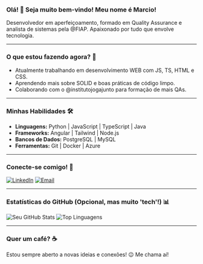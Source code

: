 ### Olá! 👋 Seja muito bem-vindo! Meu nome é Marcio!
Desenvolvedor em aperfeiçoamento, formado em Quality Assurance e analista de sistemas pela @FIAP. Apaixonado por tudo que envolve tecnologia.

---

### O que estou fazendo agora? 🔭
- Atualmente trabalhando em desenvolvimento WEB com JS, TS, HTML e CSS.
- Aprendendo mais sobre SOLID e boas práticas de código limpo.
- Colaborando com o @institutojogajunto para formação de mais QAs.

---

### Minhas Habilidades 🛠️
* **Linguagens:** Python | JavaScript | TypeScript | Java
* **Frameworks:** Angular | Tailwind | Node.js 
* **Bancos de Dados:** PostgreSQL | MySQL
* **Ferramentas:** Git | Docker | Azure 

---

### Conecte-se comigo! 💬
[![LinkedIn](https://img.shields.io/badge/LinkedIn-0077B5?style=for-the-badge&logo=linkedin&logoColor=white)]([https://www.linkedin.com/in/mbguedesdev/])
[![Email](https://img.shields.io/badge/Email-D14836?style=for-the-badge&logo=gmail&logoColor=white)](mailto:[marcio.techwork@gmail.com])

---

### Estatísticas do GitHub (Opcional, mas muito 'tech'!) 📊
![Seu GitHub Stats](https://github-readme-stats.vercel.app/api?username=**SEU_USERNAME**&show_icons=true&theme=dracula&include_all_commits=true&count_private=true)
![Top Linguagens](https://github-readme-stats.vercel.app/api/top-langs/?username=**SEU_USERNAME**&layout=compact&theme=dracula)

---

### Quer um café? ☕
Estou sempre aberto a novas ideias e conexões! 😉 Me chama aí!
